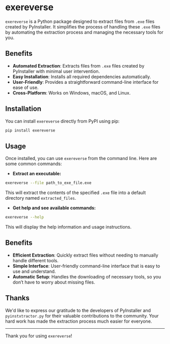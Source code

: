 # exereverse

`exereverse` is a Python package designed to extract files from `.exe` files created by PyInstaller. It simplifies the process of handling these `.exe` files by automating the extraction process and managing the necessary tools for you.

## Benefits

- **Automated Extraction**: Extracts files from `.exe` files created by PyInstaller with minimal user intervention.
- **Easy Installation**: Installs all required dependencies automatically.
- **User-Friendly**: Provides a straightforward command-line interface for ease of use.
- **Cross-Platform**: Works on Windows, macOS, and Linux.

## Installation

You can install `exereverse` directly from PyPI using pip:

```bash
pip install exereverse
```

## Usage

Once installed, you can use `exereverse` from the command line. Here are some common commands:

- **Extract an executable:**

```bash
exereverse --file path_to_exe_file.exe
```

This will extract the contents of the specified `.exe` file into a default directory named `extracted_files`.

- **Get help and see available commands:**

```bash
exereverse --help
```

This will display the help information and usage instructions.

## Benefits

- **Efficient Extraction**: Quickly extract files without needing to manually handle different tools.
- **Simple Interface**: User-friendly command-line interface that is easy to use and understand.
- **Automatic Setup**: Handles the downloading of necessary tools, so you don’t have to worry about missing files.

## Thanks

We'd like to express our gratitude to the developers of PyInstaller and `pyinstxtractor.py` for their valuable contributions to the community. Your hard work has made the extraction process much easier for everyone.

---

Thank you for using `exereverse`!
